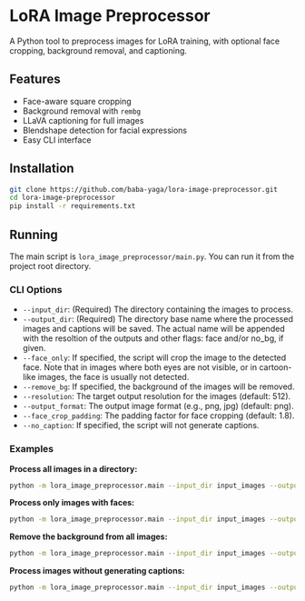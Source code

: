 # LoRA Image Preprocessor

A Python tool to preprocess images for LoRA training, with optional face cropping, background removal, and captioning.

## Features
- Face-aware square cropping
- Background removal with `rembg`
- LLaVA captioning for full images
- Blendshape detection for facial expressions
- Easy CLI interface

## Installation

```bash
git clone https://github.com/baba-yaga/lora-image-preprocessor.git
cd lora-image-preprocessor
pip install -r requirements.txt
```

## Running

The main script is `lora_image_preprocessor/main.py`. You can run it from the project root directory.

### CLI Options

*   `--input_dir`: (Required) The directory containing the images to process.
*   `--output_dir`: (Required) The directory base name where the processed images and captions will be saved. The actual name will be appended with the resoltion of the outputs and other flags: face and/or no_bg, if given.
*   `--face_only`: If specified, the script will crop the image to the detected face. Note that in images where both eyes are not visible, or in cartoon-like images, the face is usually not detected.
*   `--remove_bg`: If specified, the background of the images will be removed.
*   `--resolution`: The target output resolution for the images (default: 512).
*   `--output_format`: The output image format (e.g., png, jpg) (default: png).
*   `--face_crop_padding`: The padding factor for face cropping (default: 1.8).
*   `--no_caption`: If specified, the script will not generate captions.

### Examples

**Process all images in a directory:**

```bash
python -m lora_image_preprocessor.main --input_dir input_images --output_dir output_images
```

**Process only images with faces:**

```bash
python -m lora_image_preprocessor.main --input_dir input_images --output_dir output_images --face_only
```

**Remove the background from all images:**

```bash
python -m lora_image_preprocessor.main --input_dir input_images --output_dir output_images --remove_bg
```

**Process images without generating captions:**

```bash
python -m lora_image_preprocessor.main --input_dir input_images --output_dir output_images --no_caption

